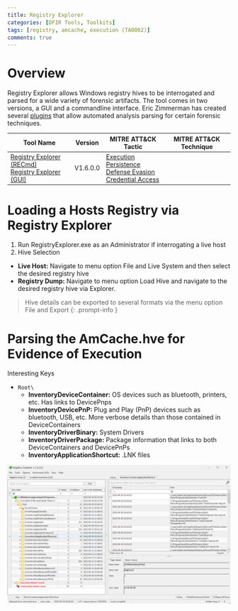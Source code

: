 ```yaml
---
title: Registry Explorer
categories: [DFIR Tools, Toolkits]
tags: [registry, amcache, execution (TA0002)]
comments: true
---
```


# Overview
Registry Explorer allows Windows registry hives to be interrogated and parsed for a wide variety of forensic artifacts. The tool comes in two versions, a GUI and a commandline interface. Eric Zimmerman has created several [plugins](https://github.com/EricZimmerman/RegistryPlugins) that allow automated analysis parsing for certain forensic techniques.

| Tool Name | Version | MITRE ATT&CK Tactic | MITRE ATT&CK Technique |
| --------- | ------- | ------------------- | ---------------------- |
| [Registry Explorer (RECmd)](https://github.com/EricZimmerman/RECmd) <br> [Registry Explorer (GUI)](https://www.sans.org/tools/registry-explorer/) | V1.6.0.0 | [Execution](https://attack.mitre.org/tactics/TA0002/) <br> [Persistence](https://attack.mitre.org/tactics/TA0003/) <br> [Defense Evasion](https://attack.mitre.org/tactics/TA0005/) <br> [Credential Access](https://attack.mitre.org/tactics/TA0006/) <br> | | 

# Loading a Hosts Registry via Registry Explorer
1. Run RegistryExplorer.exe as an Administrator if interrogating a live host
2. Hive Selection
- **Live Host:** Navigate to menu option File and Live System and then select the desired registry hive
- **Registry Dump:** Navigate to menu option Load Hive and navigate to the desired registry hive via Explorer.

> Hive details can be exported to several formats via the menu option File and Export
{: .prompt-info }

# Parsing the AmCache.hve for Evidence of Execution
Interesting Keys
- `Root\`
	- **InventoryDeviceContainer:** OS devices such as bluetooth, printers, etc. Has links to DevicePnps
	- **InventoryDevicePnP:** Plug and Play (PnP) devices such as bluetooth, USB, etc. More verbose details than those contained in DeviceContainers
	- **InventoryDriverBinary:** System Drivers
	- **InventoryDriverPackage:** Package information that links to both DeviceContainers and DevicePnPs
	- **InventoryApplicationShortcut:** .LNK files

![Registry Explorer - AmCache.hve](/assets/img/posts/DFIR/DFIR_Tools_Toolkits_RegistryExplorer_AmCache.png "Registry Explorer - AmCache.hve")

##